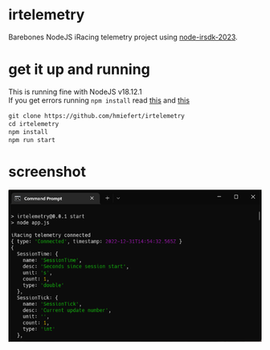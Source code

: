 # irtelemetry
Barebones NodeJS iRacing telemetry project using [node-irsdk-2023](https://github.com/hmiefert/node-irsdk-2023).

# get it up and running
This is running fine with NodeJS v18.12.1<br />
If you get errors running `npm install` read [this](https://github.com/hmiefert/node-irsdk-2023#prerequesites) and [this](https://github.com/hmiefert/node-irsdk-2023#using-with-electron)
```
git clone https://github.com/hmiefert/irtelemetry
cd irtelemetry
npm install
npm run start
```
# screenshot
![Screenshot](https://github.com/hmiefert/irtelemetry/blob/main/screenshot.png?raw=true)